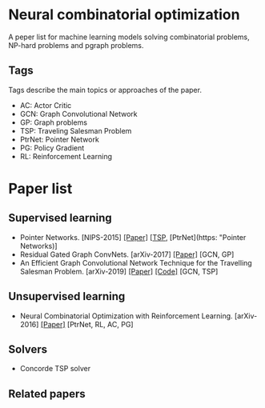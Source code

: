 # Neural combinatorial optimization
A peper list for machine learning models solving combinatorial problems, NP-hard problems and pgraph problems.

## Tags
Tags describe the main topics or approaches of the paper.
* AC: Actor Critic
* GCN: Graph Convolutional Network
* GP: Graph problems
* TSP: Traveling Salesman Problem
* PtrNet: Pointer Network
* PG: Policy Gradient
* RL: Reinforcement Learning

# Paper list

## Supervised learning
* Pointer Networks. [NIPS-2015] [[Paper]](https://arxiv.org/pdf/1506.03134.pdf) [[TSP](https: "Traveling Salesman Problem"), [PtrNet](https: "Pointer Networks)]
* Residual Gated Graph ConvNets. [arXiv-2017] [[Paper]](https://arxiv.org/pdf/1711.07553.pdf) [GCN, GP]
* An Efficient Graph Convolutional Network Technique for the Travelling Salesman Problem. [arXiv-2019] [[Paper]](https://arxiv.org/pdf/1906.01227.pdf) [[Code]](https://github.com/chaitjo/graph-convnet-tsp) [GCN, TSP]

## Unsupervised learning
* Neural Combinatorial Optimization with Reinforcement Learning. [arXiv-2016] [[Paper]](https://arxiv.org/pdf/1611.09940.pdf) [PtrNet, RL, AC, PG]

## Solvers
* Concorde TSP solver

## Related papers
